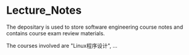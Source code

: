 # Lecture_Notes
The depositary is used to store software engineering course notes and contains course exam review materials.

The courses involved are "Linux程序设计", ...

